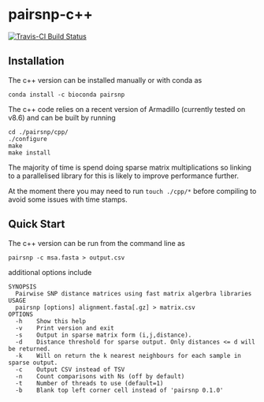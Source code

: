 # pairsnp-c++

[![Travis-CI Build Status](https://travis-ci.com/gtonkinhill/pairsnp-cpp.svg?branch=master)](https://travis-ci.com/gtonkinhill/pairsnp-cpp)

## Installation

The c++ version can be installed manually or with conda as

```
conda install -c bioconda pairsnp
```


The c++ code relies on a recent version of Armadillo (currently tested on v8.6) and can be built by running

```
cd ./pairsnp/cpp/
./configure
make
make install
```

The majority of time is spend doing sparse matrix multiplications so linking to a parallelised library for this is likely to improve performance further.

At the moment there you may need to run `touch ./cpp/*` before compiling to avoid some issues with time stamps.


## Quick Start

The c++ version can be run from the command line as

```
pairsnp -c msa.fasta > output.csv
```

additional options include

```
SYNOPSIS
  Pairwise SNP distance matrices using fast matrix algerbra libraries
USAGE
  pairsnp [options] alignment.fasta[.gz] > matrix.csv
OPTIONS
  -h	Show this help
  -v	Print version and exit
  -s	Output in sparse matrix form (i,j,distance).
  -d	Distance threshold for sparse output. Only distances <= d will be returned.
  -k	Will on return the k nearest neighbours for each sample in sparse output.
  -c	Output CSV instead of TSV
  -n	Count comparisons with Ns (off by default)
  -t	Number of threads to use (default=1)
  -b	Blank top left corner cell instead of 'pairsnp 0.1.0'
```
